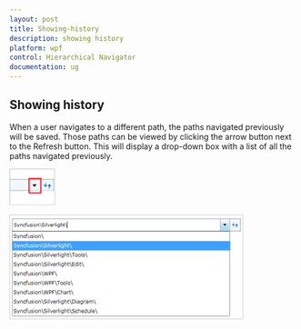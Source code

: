 ```yaml
---
layout: post
title: Showing-history
description: showing history 
platform: wpf
control: Hierarchical Navigator
documentation: ug
---
```


## Showing history 

When a user navigates to a different path, the paths navigated previously will be saved. Those paths can be viewed by clicking the arrow button next to the Refresh button. This will display a drop-down box with a list of all the paths navigated previously.

![](Showing-history_images/Showing-history_img1.png)



![](Showing-history_images/Showing-history_img2.png)



